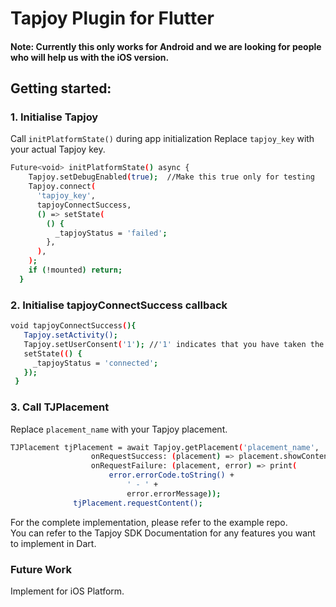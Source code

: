 # **Tapjoy Plugin for Flutter**


#### Note: Currently this only works for Android and we are looking for people who will help us with the iOS version. 

## Getting started:
### 1. Initialise Tapjoy 
Call `initPlatformState()` during app initialization
Replace `tapjoy_key` with your actual Tapjoy key.

```sh
Future<void> initPlatformState() async {
    Tapjoy.setDebugEnabled(true);  //Make this true only for testing
    Tapjoy.connect(
      'tapjoy_key',
      tapjoyConnectSuccess,
      () => setState(
        () {
          _tapjoyStatus = 'failed';
        },
      ),
    );
    if (!mounted) return;
  }
```
  
### 2. Initialise tapjoyConnectSuccess callback
 
 ```sh
 void tapjoyConnectSuccess(){
    Tapjoy.setActivity();
    Tapjoy.setUserConsent('1'); //'1' indicates that you have taken the consent of your user.
    setState(() {
      _tapjoyStatus = 'connected';
    });
  }
 ```
 ### 3. Call TJPlacement 
  Replace `placement_name` with your Tapjoy placement. 
  
  ```sh
  TJPlacement tjPlacement = await Tapjoy.getPlacement('placement_name',
                    onRequestSuccess: (placement) => placement.showContent(),
                    onRequestFailure: (placement, error) => print(
                        error.errorCode.toString() +
                            ' - ' +
                            error.errorMessage));
                tjPlacement.requestContent();
 ```               
                
            
  For the complete implementation, please refer to the example repo.        
  You can refer to the Tapjoy SDK Documentation for any features you want to implement in Dart.
  
 ### Future Work
 Implement for iOS Platform.
